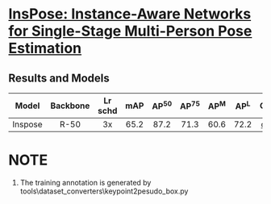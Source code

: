 # [InsPose: Instance-Aware Networks for Single-Stage Multi-Person Pose Estimation](https://arxiv.org/abs/2107.08982)

## Results and Models

|  Model  | Backbone | Lr schd | mAP  | AP<sup>50</sup> | AP<sup>75</sup> | AP<sup>M</sup> | AP<sup>L</sup> | Config | Download |
|:-------:|:--------:|:-------:|:----:|:---------------:|:---------------:|:--------------:|:--------------:|:------:|:--------:|
| Inspose |  R-50    |  3x     | 65.2 |      87.2       |      71.3       |      60.6      |      72.2      | [config](https://github.com/hikvision-research/opera/blob/main/configs/inspose/inspose_r50_8x4_3x_coco.py) | [model](https://drive.google.com/file/d/1JC0NeNwVWMoEuuGBdlsj-ggRWTMOc2UF/view?usp=sharing) |

# NOTE

1. The training annotation is generated by tools\dataset_converters\keypoint2pesudo_box.py
